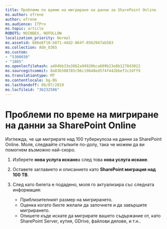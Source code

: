 ```yaml
---
title: Проблеми по време на мигриране на данни за SharePoint Online
ms.author: efrene
author: efrene
ms.audience: ITPro
ms.topic: article
ROBOTS: NOINDEX, NOFOLLOW
localization_priority: Normal
ms.assetid: 686e8f18-b871-4dd2-864f-8562947ab583
ms.collection: Adm_O365
ms.custom:
- "5300030"
- "1885"
ms.openlocfilehash: a404bb33e3862a94920bca609b23e8b1278d3022
ms.sourcegitcommit: 8a83b508785c96c19648ed574f442bbef2c2dff9
ms.translationtype: MT
ms.contentlocale: bg-BG
ms.lasthandoff: 08/07/2019
ms.locfileid: "36232506"
---
```

# <a name="issues-while-migrating-data-to-sharepoint-online"></a>Проблеми по време на мигриране на данни за SharePoint Online

Изглежда, че ще мигрирате над 100 туберкулоза на данни за SharePoint Online. Моля, следвайте стъпките по-долу, така че можем да ви помогнем възможно най-скоро. 

1. Изберете **нова услуга искане**а след това **нова услуга искане**. 
2. Оставете заглавието и описанието като **SharePoint миграция над 100 TB**.
3. След като билета е подадено, моля го актуализира със следната информация: 

    - Приблизителният размер на мигрирането.
    - Оценка когато бихте желали да започнете и да завършите мигрирането.
    - Опишете къде искате да мигрирате вашето съдържание от, като SharePoint Server, кутия, GDrive, файлови дялове, и т.н..


  

